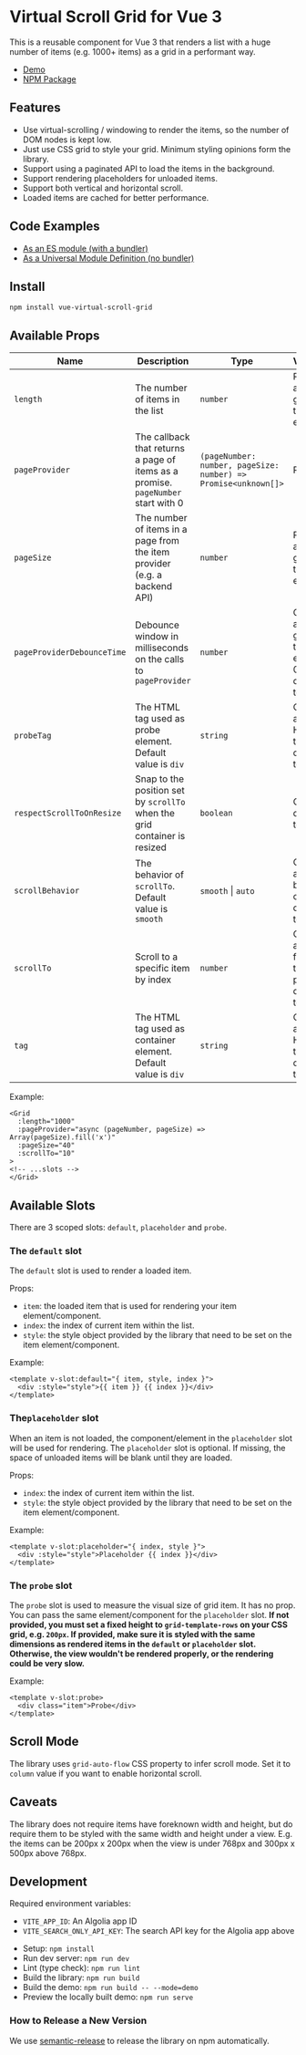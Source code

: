 # Virtual Scroll Grid for Vue 3

This is a reusable component for Vue 3 that renders a list with a huge number of
items (e.g. 1000+ items) as a grid in a performant way.

- [Demo][demo]
- [NPM Package][npm]

## Features

- Use virtual-scrolling / windowing to render the items, so the number of DOM
  nodes is kept low.
- Just use CSS grid to style your grid. Minimum styling opinions form the
  library.
- Support using a paginated API to load the items in the background.
- Support rendering placeholders for unloaded items.
- Support both vertical and horizontal scroll.
- Loaded items are cached for better performance.

## Code Examples

- [As an ES module (with a bundler)][esm]
- [As a Universal Module Definition (no bundler)][umd]

## Install

```shell
npm install vue-virtual-scroll-grid
```

## Available Props

| Name                       | Description                                                                       | Type                                                           | Validation                                                          |
| -------------------------- | --------------------------------------------------------------------------------- | -------------------------------------------------------------- | ------------------------------------------------------------------- |
| `length`                   | The number of items in the list                                                   | `number`                                                       | Required, an integer greater than or equal to 0                     |
| `pageProvider`             | The callback that returns a page of items as a promise. `pageNumber` start with 0 | `(pageNumber: number, pageSize: number) => Promise<unknown[]>` | Required                                                            |
| `pageSize`                 | The number of items in a page from the item provider (e.g. a backend API)         | `number`                                                       | Required, an integer greater than or equal to 1                     |
| `pageProviderDebounceTime` | Debounce window in milliseconds on the calls to `pageProvider`                    | `number`                                                       | Optional, an integer greater than or equal to 0, defaults to `0`    |
| `probeTag`                 | The HTML tag used as probe element. Default value is `div`                        | `string`                                                       | Optional, any valid HTML tag, defaults to `div`                     |
| `respectScrollToOnResize`  | Snap to the position set by `scrollTo` when the grid container is resized         | `boolean`                                                      | Optional, defaults to `false`                                       |
| `scrollBehavior`           | The behavior of `scrollTo`. Default value is `smooth`                             | `smooth` &#124; `auto`                                         | Optional, a string to be `smooth` or `auto`, defaults to `smooth`   |
| `scrollTo`                 | Scroll to a specific item by index                                                | `number`                                                       | Optional, an integer from 0 to the `length` prop - 1, defaults to 0 |
| `tag`                      | The HTML tag used as container element. Default value is `div`                    | `string`                                                       | Optional, any valid HTML tag, defaults to `div`                     |

Example:

```vue
<Grid
  :length="1000"
  :pageProvider="async (pageNumber, pageSize) => Array(pageSize).fill('x')"
  :pageSize="40"
  :scrollTo="10"
>
<!-- ...slots -->
</Grid>
```

## Available Slots

There are 3 scoped slots: `default`, `placeholder` and `probe`.

### The `default` slot

The `default` slot is used to render a loaded item.

Props:

- `item`: the loaded item that is used for rendering your item
  element/component.
- `index`: the index of current item within the list.
- `style`: the style object provided by the library that need to be set on the
  item element/component.

Example:

```vue
<template v-slot:default="{ item, style, index }">
  <div :style="style">{{ item }} {{ index }}</div>
</template>
```

### The`placeholder` slot

When an item is not loaded, the component/element in the `placeholder` slot will
be used for rendering. The `placeholder` slot is optional. If missing, the space
of unloaded items will be blank until they are loaded.

Props:

- `index`: the index of current item within the list.
- `style`: the style object provided by the library that need to be set on the
  item element/component.

Example:

```vue
<template v-slot:placeholder="{ index, style }">
  <div :style="style">Placeholder {{ index }}</div>
</template>
```

### The `probe` slot

The `probe` slot is used to measure the visual size of grid item. It has no
prop. You can pass the same element/component for the
`placeholder` slot. **If not provided, you must set a fixed height
to `grid-template-rows` on your CSS grid, e.g. `200px`. If provided, make sure
it is styled with the same dimensions as rendered items in the `default`
or `placeholder` slot. Otherwise, the view wouldn't be rendered properly, or the
rendering could be very slow.**

Example:

```vue
<template v-slot:probe>
  <div class="item">Probe</div>
</template>
```

## Scroll Mode

The library uses `grid-auto-flow` CSS property to infer scroll mode. Set it to
`column` value if you want to enable horizontal scroll.

## Caveats

The library does not require items have foreknown width and height, but do
require them to be styled with the same width and height under a view. E.g. the
items can be 200px x 200px when the view is under 768px and 300px x 500px above
768px.

## Development

Required environment variables:

- `VITE_APP_ID`: An Algolia app ID
- `VITE_SEARCH_ONLY_API_KEY`: The search API key for the Algolia app above

* Setup: `npm install`
* Run dev server: `npm run dev `
* Lint (type check): `npm run lint `
* Build the library: `npm run build `
* Build the demo: `npm run build -- --mode=demo `
* Preview the locally built demo: `npm run serve `

### How to Release a New Version

We use [semantic-release][semantic-release] to release the library on npm
automatically.

[demo]: https://grid.kiwiberry.nz/
[npm]: https://www.npmjs.com/package/vue-virtual-scroll-grid
[esm]: https://codesandbox.io/s/vue-virtual-scroll-grid-esm-vt27c?file=/App.vue
[umd]: https://codesandbox.io/s/vue-virtual-scroll-grid-umd-k14w5?file=/index.html
[semantic-release]: https://semantic-release.gitbook.io/semantic-release/#how-does-it-work
